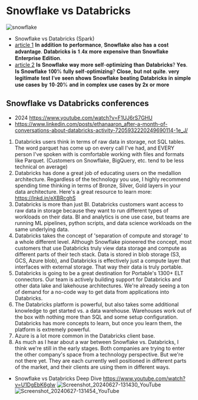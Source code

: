 # Snowflake vs Databricks

![snowflake](https://github.com/user-attachments/assets/98d95dd8-78af-4029-9805-f174d1e29a56)
- Snowflake vs Databricks (Spark)
- [article 1](https://www.linkedin.com/posts/james-dinkel-3a46647_%F0%9D%90%92%F0%9D%90%A7%F0%9D%90%A8%F0%9D%90%B0%F0%9D%90%9F%F0%9D%90%A5%F0%9D%90%9A%F0%9D%90%A4%F0%9D%90%9E-%F0%9D%90%8F%F0%9D%90%A8%F0%9D%90%B0%F0%9D%90%9E%F0%9D%90%AB-%F0%9D%90%94%F0%9D%90%A9-%F0%9D%90%82%F0%9D%90%A8-activity-7338948833441193984-gyGP/)
  𝐈𝐧 𝐚𝐝𝐝𝐢𝐭𝐢𝐨𝐧 𝐭𝐨 𝐩𝐞𝐫𝐟𝐨𝐫𝐦𝐚𝐧𝐜𝐞, 𝐒𝐧𝐨𝐰𝐟𝐥𝐚𝐤𝐞 𝐚𝐥𝐬𝐨 𝐡𝐚𝐬 𝐚 𝐜𝐨𝐬𝐭 𝐚𝐝𝐯𝐚𝐧𝐭𝐚𝐠𝐞. 𝐃𝐚𝐭𝐚𝐛𝐫𝐢𝐜𝐤𝐬 𝐢𝐬 𝟏.𝟒𝐱 𝐦𝐨𝐫𝐞 𝐞𝐱𝐩𝐞𝐧𝐬𝐢𝐯𝐞 𝐭𝐡𝐚𝐧 𝐒𝐧𝐨𝐰𝐟𝐥𝐚𝐤𝐞 𝐄𝐧𝐭𝐞𝐫𝐩𝐫𝐢𝐬𝐞 𝐄𝐝𝐢𝐭𝐢𝐨𝐧.
- [article 2](https://www.linkedin.com/posts/james-dinkel-3a46647_%F0%9D%90%92%F0%9D%90%A7%F0%9D%90%A8%F0%9D%90%B0%F0%9D%90%9F%F0%9D%90%A5%F0%9D%90%9A%F0%9D%90%A4%F0%9D%90%9E-%F0%9D%9F%90%F0%9D%9F%8E-%F0%9D%90%9F%F0%9D%90%9A%F0%9D%90%AC%F0%9D%90%AD%F0%9D%90%9E%F0%9D%90%AB-%F0%9D%90%AD%F0%9D%90%A1%F0%9D%90%9A%F0%9D%90%A7-activity-7338776544334491650-vV9G/)
  𝐈𝐬 𝐒𝐧𝐨𝐰𝐟𝐥𝐚𝐤𝐞 𝐰𝐚𝐲 𝐦𝐨𝐫𝐞 𝐬𝐞𝐥𝐟-𝐨𝐩𝐭𝐢𝐦𝐢𝐳𝐢𝐧𝐠 𝐭𝐡𝐚𝐧 𝐃𝐚𝐭𝐚𝐛𝐫𝐢𝐜𝐤𝐬? 𝐘𝐞𝐬.
  𝐈𝐬 𝐒𝐧𝐨𝐰𝐟𝐥𝐚𝐤𝐞 𝟏𝟎𝟎% 𝐟𝐮𝐥𝐥𝐲 𝐬𝐞𝐥𝐟-𝐨𝐩𝐭𝐢𝐦𝐢𝐳𝐢𝐧𝐠? 𝐂𝐥𝐨𝐬𝐞, 𝐛𝐮𝐭 𝐧𝐨𝐭 𝐪𝐮𝐢𝐭𝐞.
  𝐯𝐞𝐫𝐲 𝐥𝐞𝐠𝐢𝐭𝐢𝐦𝐚𝐭𝐞 𝐭𝐞𝐬𝐭 𝐈’𝐯𝐞 𝐬𝐞𝐞𝐧 𝐬𝐡𝐨𝐰𝐬 𝐒𝐧𝐨𝐰𝐟𝐥𝐚𝐤𝐞 𝐛𝐞𝐚𝐭𝐢𝐧𝐠 𝐃𝐚𝐭𝐚𝐛𝐫𝐢𝐜𝐤𝐬 𝐢𝐧 𝐬𝐢𝐦𝐩𝐥𝐞 𝐮𝐬𝐞 𝐜𝐚𝐬𝐞𝐬 𝐛𝐲 𝟏𝟎-𝟐𝟎% 𝐚𝐧𝐝 𝐢𝐧 𝐜𝐨𝐦𝐩𝐥𝐞𝐱 𝐮𝐬𝐞 𝐜𝐚𝐬𝐞𝐬 𝐛𝐲 𝟐𝐱 𝐨𝐫 𝐦𝐨𝐫𝐞


## Snowflake vs Databricks conferences
- 2024 https://www.youtube.com/watch?v=F1UJ6rS7GHU
- https://www.linkedin.com/posts/ethanaaron_after-a-month-of-conversations-about-databricks-activity-7205932220249690114-1e_J/
1. Databricks users think in terms of raw data in storage, not SQL tables. The word parquet has come up on every call I've had, and EVERY person I've spoken with is comfortable working with files and formats like Parquet. (Customers on Snowflake, BigQuery, etc. tend to be less technical on average)
2. Databricks has done a great job of educating users on the medallion architecture. Regardless of the technology you use, I highly recommend spending time thinking in terms of Bronze, Silver, Gold layers in your data architecture. Here's a great resource to learn more: https://lnkd.in/eXBRcghS
3. Databricks is more than just BI. Databricks customers want access to raw data in storage because they want to run different types of workloads on their data. BI and analytics is one use case, but teams are running ML pipelines, python scripts, and data science workloads on the same underlying data.
4. Databricks takes the concept of 'separation of compute and storage' to a whole different level. Although Snowflake pioneered the concept, most customers that use Databricks truly view data storage and compute as different parts of their tech stack. Data is stored in blob storage (S3, GCS, Azure blob), and Databricks is effectively just a compute layer that interfaces with external storage. That way their data is truly portable.
5. Databricks is going to be a great destination for Portable's 1300+ ELT connectors. Our team is actively building support for Databricks and other data lake and lakehouse architectures. We're already seeing a ton of demand for a no-code way to get data from applications into Databricks.
6. The Databricks platform is powerful, but also takes some additional knowledge to get started vs. a data warehouse. Warehouses work out of the box with nothing more than SQL and some setup configuration. Databricks has more concepts to learn, but once you learn them, the platform is extremely powerful.
7. Azure is a lot more common in the Databricks client base.
8. As much as I hear about a war between Snowflake vs. Databricks, I think we're still in the early stages. Both companies are trying to enter the other company's space from a technology perspective. But we're not there yet. They are each currently well positioned in different parts of the market, and their clients are using them in different ways.
- Snowflake vs Databricks Deep Dive https://www.youtube.com/watch?v=U1DgEbK6glw
![Screenshot_20240627-131430_YouTube](https://github.com/huang-pan/modern-data-stack-2023/assets/10567714/2d079021-e914-4274-a53c-cea0862c9b91)
![Screenshot_20240627-131454_YouTube](https://github.com/huang-pan/modern-data-stack-2023/assets/10567714/5b4607fc-4210-426f-bf7c-8be619f4d192)
